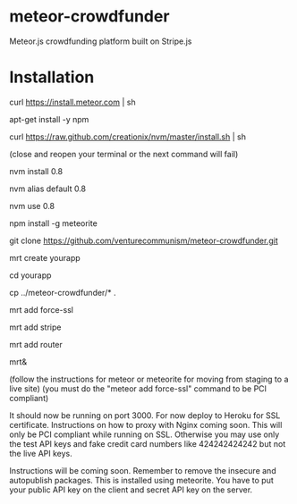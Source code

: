 meteor-crowdfunder
==================

Meteor.js crowdfunding platform built on Stripe.js

Installation
==================

curl https://install.meteor.com | sh

apt-get install -y npm

curl https://raw.github.com/creationix/nvm/master/install.sh | sh

(close and reopen your terminal or the next command will fail)

nvm install 0.8

nvm alias default 0.8

nvm use 0.8

npm install -g meteorite



git clone https://github.com/venturecommunism/meteor-crowdfunder.git

mrt create yourapp

cd yourapp

cp ../meteor-crowdfunder/* .

mrt add force-ssl

mrt add stripe

mrt add router

mrt&

(follow the instructions for meteor or meteorite for moving from staging to a live site)
(you must do the "meteor add force-ssl" command to be PCI compliant)

It should now be running on port 3000. For now deploy to Heroku for SSL certificate. Instructions on how to proxy with Nginx coming soon. This will only be PCI compliant while running on SSL. Otherwise you may use only the test API keys and fake credit card numbers like 424242424242 but not the live API keys.

Instructions will be coming soon. Remember to remove the insecure and autopublish packages. This is installed using meteorite. You have to put your public API key on the client and secret API key on the server.
